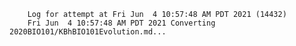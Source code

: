         Log for attempt at Fri Jun  4 10:57:48 AM PDT 2021 (14432)
        Fri Jun  4 10:57:48 AM PDT 2021 Converting 2020BIO101/KBhBIO101Evolution.md...
